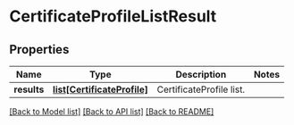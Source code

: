 # CertificateProfileListResult

## Properties
Name | Type | Description | Notes
------------ | ------------- | ------------- | -------------
**results** | [**list[CertificateProfile]**](CertificateProfile.md) | CertificateProfile list. | 

[[Back to Model list]](../README.md#documentation-for-models) [[Back to API list]](../README.md#documentation-for-api-endpoints) [[Back to README]](../README.md)

